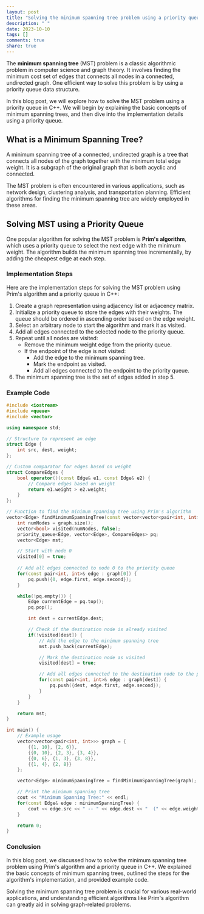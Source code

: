 ```yaml
---
layout: post
title: "Solving the minimum spanning tree problem using a priority queue in C++"
description: " "
date: 2023-10-10
tags: []
comments: true
share: true
---
```


The **minimum spanning tree** (MST) problem is a classic algorithmic problem in computer science and graph theory. It involves finding the minimum cost set of edges that connects all nodes in a connected, undirected graph. One efficient way to solve this problem is by using a priority queue data structure.

In this blog post, we will explore how to solve the MST problem using a priority queue in C++. We will begin by explaining the basic concepts of minimum spanning trees, and then dive into the implementation details using a priority queue.

## What is a Minimum Spanning Tree?

A minimum spanning tree of a connected, undirected graph is a tree that connects all nodes of the graph together with the minimum total edge weight. It is a subgraph of the original graph that is both acyclic and connected.

The MST problem is often encountered in various applications, such as network design, clustering analysis, and transportation planning. Efficient algorithms for finding the minimum spanning tree are widely employed in these areas.

## Solving MST using a Priority Queue

One popular algorithm for solving the MST problem is **Prim's algorithm**, which uses a priority queue to select the next edge with the minimum weight. The algorithm builds the minimum spanning tree incrementally, by adding the cheapest edge at each step.

### Implementation Steps

Here are the implementation steps for solving the MST problem using Prim's algorithm and a priority queue in C++:

1. Create a graph representation using adjacency list or adjacency matrix.
2. Initialize a priority queue to store the edges with their weights. The queue should be ordered in ascending order based on the edge weight.
3. Select an arbitrary node to start the algorithm and mark it as visited.
4. Add all edges connected to the selected node to the priority queue.
5. Repeat until all nodes are visited:
   - Remove the minimum weight edge from the priority queue.
   - If the endpoint of the edge is not visited:
     - Add the edge to the minimum spanning tree.
     - Mark the endpoint as visited.
     - Add all edges connected to the endpoint to the priority queue.
6. The minimum spanning tree is the set of edges added in step 5.

### Example Code

```cpp
#include <iostream>
#include <queue>
#include <vector>

using namespace std;

// Structure to represent an edge
struct Edge {
    int src, dest, weight;
};

// Custom comparator for edges based on weight
struct CompareEdges {
    bool operator()(const Edge& e1, const Edge& e2) {
        // Compare edges based on weight
        return e1.weight > e2.weight;
    }
};

// Function to find the minimum spanning tree using Prim's algorithm
vector<Edge> findMinimumSpanningTree(const vector<vector<pair<int, int>>>& graph) {
    int numNodes = graph.size();
    vector<bool> visited(numNodes, false);
    priority_queue<Edge, vector<Edge>, CompareEdges> pq;
    vector<Edge> mst;

    // Start with node 0
    visited[0] = true;
    
    // Add all edges connected to node 0 to the priority queue
    for(const pair<int, int>& edge : graph[0]) {
        pq.push({0, edge.first, edge.second});
    }

    while(!pq.empty()) {
        Edge currentEdge = pq.top();
        pq.pop();

        int dest = currentEdge.dest;

        // Check if the destination node is already visited
        if(!visited[dest]) {
            // Add the edge to the minimum spanning tree
            mst.push_back(currentEdge);

            // Mark the destination node as visited
            visited[dest] = true;

            // Add all edges connected to the destination node to the priority queue
            for(const pair<int, int>& edge : graph[dest]) {
                pq.push({dest, edge.first, edge.second});
            }
        }
    }

    return mst;
}

int main() {
    // Example usage
    vector<vector<pair<int, int>>> graph = {
        {{1, 10}, {2, 6}},
        {{0, 10}, {2, 3}, {3, 4}},
        {{0, 6}, {1, 3}, {3, 8}},
        {{1, 4}, {2, 8}}
    };

    vector<Edge> minimumSpanningTree = findMinimumSpanningTree(graph);

    // Print the minimum spanning tree
    cout << "Minimum Spanning Tree:" << endl;
    for(const Edge& edge : minimumSpanningTree) {
        cout << edge.src << " -- " << edge.dest << "  (" << edge.weight << ")" << endl;
    }

    return 0;
}
```

### Conclusion

In this blog post, we discussed how to solve the minimum spanning tree problem using Prim's algorithm and a priority queue in C++. We explained the basic concepts of minimum spanning trees, outlined the steps for the algorithm's implementation, and provided example code.

Solving the minimum spanning tree problem is crucial for various real-world applications, and understanding efficient algorithms like Prim's algorithm can greatly aid in solving graph-related problems.